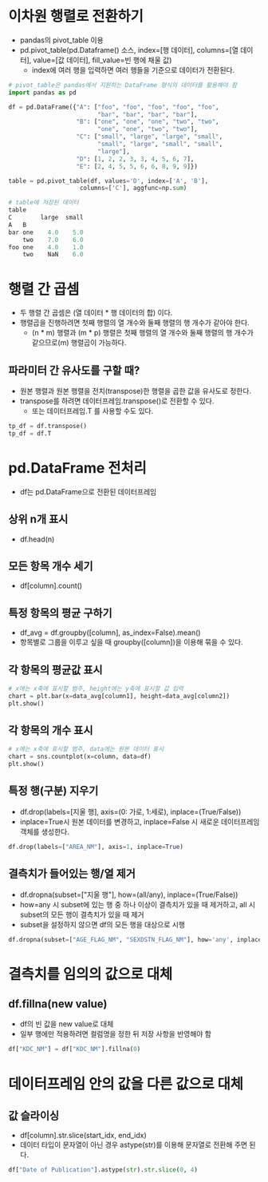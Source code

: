 # 이차원 행렬로 전환하기

- pandas의 pivot_table 이용
- pd.pivot_table(pd.Dataframe() 소스, index=[행 데이터], columns=[열 데이터], value=[값 데이터], fill_value=빈 행에 채울 값)
  - index에 여러 행을 입력하면 여러 행들을 기준으로 데이터가 전환된다.

```py
# pivot_table은 pandas에서 지원하는 DataFrame 형식의 데이터를 활용해야 함
import pandas as pd

df = pd.DataFrame({"A": ["foo", "foo", "foo", "foo", "foo",
                         "bar", "bar", "bar", "bar"],
                   "B": ["one", "one", "one", "two", "two",
                         "one", "one", "two", "two"],
                   "C": ["small", "large", "large", "small",
                         "small", "large", "small", "small",
                         "large"],
                   "D": [1, 2, 2, 3, 3, 4, 5, 6, 7],
                   "E": [2, 4, 5, 5, 6, 6, 8, 9, 9]})

table = pd.pivot_table(df, values='D', index=['A', 'B'],
                    columns=['C'], aggfunc=np.sum)

# table에 저장된 데이터
table
C        large  small
A   B
bar one    4.0    5.0
    two    7.0    6.0
foo one    4.0    1.0
    two    NaN    6.0
```

# 행렬 간 곱셈

- 두 행렬 간 곱셈은 (열 데이터 \* 행 데이터의 합) 이다.
- 행렬곱을 진행하려면 첫째 행렬의 열 개수와 둘째 행렬의 행 개수가 같아야 한다.
  - (n \* m) 행렬과 (m \* p) 행렬은 첫째 행렬의 열 개수와 둘째 행렬의 행 개수가 같으므로(m) 행렬곱이 가능하다.

## 파라미터 간 유사도를 구할 때?

- 원본 행렬과 원본 행렬을 전치(transpose)한 행렬을 곱한 값을 유사도로 정한다.
- transpose를 하려면 데이터프레임.transpose()로 전환할 수 있다.
  - 또는 데이터프레임.T 를 사용할 수도 있다.

```py
tp_df = df.transpose()
tp_df = df.T
```

# pd.DataFrame 전처리

- df는 pd.DataFrame으로 전환된 데이터프레임

## 상위 n개 표시

- df.head(n)

## 모든 항목 개수 세기

- df\[column].count()

## 특정 항목의 평균 구하기

- df_avg = df.groupby(\[column], as_index=False).mean()
- 항목별로 그룹을 이루고 싶을 때 groupby(\[column])을 이용해 묶을 수 있다.

## 각 항목의 평균값 표시

```py
# x에는 x축에 표시할 범주, height에는 y축에 표시할 값 입력
chart = plt.bar(x=data_avg[column1], height=data_avg[column2])
plt.show()
```

## 각 항목의 개수 표시

```py
# x에는 x축에 표시할 범주, data에는 원본 데이터 표시
chart = sns.countplot(x=column, data=df)
plt.show()
```

## 특정 행(구분) 지우기

- df.drop(labels=[지울 행], axis=(0: 가로, 1:세로), inplace=(True/False))
- inplace=True시 원본 데이터를 변경하고, inplace=False 시 새로운 데이터프레임 객체를 생성한다.

```py
df.drop(labels=["AREA_NM"], axis=1, inplace=True)
```

## 결측치가 들어있는 행/열 제거

- df.dropna(subset=["지울 행"], how=(all/any), inplace=(True/False))
- how=any 시 subset에 있는 행 중 하나 이상이 결측치가 있을 때 제거하고, all 시 subset의 모든 행이 결측치가 있을 때 제거
- subset을 설정하지 않으면 df의 모든 행을 대상으로 시행

```py
df.dropna(subset=["AGE_FLAG_NM", "SEXDSTN_FLAG_NM"], how='any', inplace=True)
```

# 결측치를 임의의 값으로 대체

## df.fillna(new value)

- df의 빈 값을 new value로 대체
- 일부 행에만 적용하려면 컬럼명을 정한 뒤 저장 사항을 반영해야 함

```py
df["KDC_NM"] = df["KDC_NM"].fillna(0)
```

# 데이터프레임 안의 값을 다른 값으로 대체

## 값 슬라이싱

- df\[column].str.slice(start_idx, end_idx)
- 데이터 타입이 문자열이 아닌 경우 astype(str)를 이용해 문자열로 전환해 주면 된다.

```py
df["Date of Publication"].astype(str).str.slice(0, 4)
```
